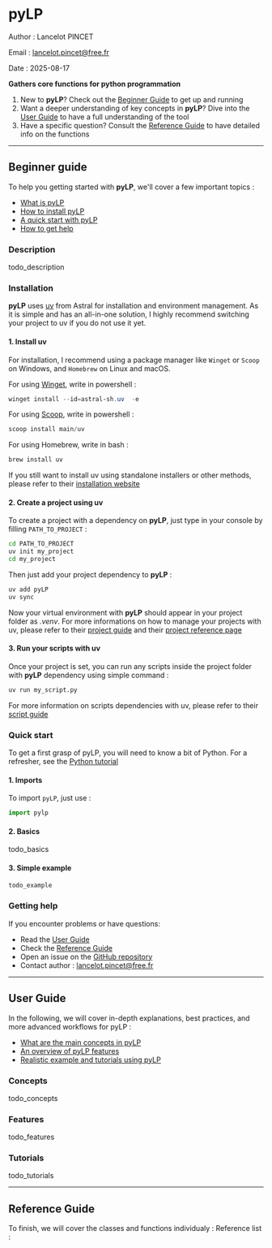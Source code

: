 # pyLP

Author : Lancelot PINCET

Email : lancelot.pincet@free.fr

Date : 2025-08-17

**Gathers core functions for python programmation**

1. New to **pyLP**? Check out the [Beginner Guide](#beginner-guide) to get up and running
2. Want a deeper understanding of key concepts in **pyLP**? Dive into the [User Guide](#user-guide) to have a full understanding of the tool
3. Have a specific question? Consult the [Reference Guide](#reference-guide) to have detailed info on the functions

---

## Beginner guide

To help you getting started with **pyLP**, we'll cover a few important topics :
- [What is pyLP](#description)
- [How to install pyLP](#installation)
- [A quick start with pyLP](#quick-start)
- [How to get help](#getting-help)

### Description
todo_description  

### Installation

**pyLP** uses [uv](https://docs.astral.sh/uv/) from Astral for installation and environment management.
As it is simple and has an all-in-one solution, I highly recommend switching your project to uv if you do not use it yet.

#### 1. Install uv
For installation, I recommend using a package manager like `Winget` or `Scoop` on Windows, and `Homebrew` on Linux and macOS.

For using [Winget](https://winstall.app/apps/astral-sh.uv), write in powershell :
```powershell
winget install --id=astral-sh.uv  -e
```

For using [Scoop](https://scoop.sh/#/apps?q=uv), write in powershell :
```powershell
scoop install main/uv
```

For using Homebrew, write in bash :
```bash
brew install uv
```

If you still want to install uv using standalone installers or other methods, please refer to their [installation website](https://docs.astral.sh/uv/getting-started/installation/)

#### 2. Create a project using uv
To create a project with a dependency on **pyLP**, just type in your console by filling ```PATH_TO_PROJECT``` :
```sh
cd PATH_TO_PROJECT
uv init my_project
cd my_project
```

Then just add your project dependency to **pyLP** :
```sh
uv add pyLP
uv sync
```

Now your virtual environment with **pyLP** should appear in your project folder as *.venv*.
For more informations on how to manage your projects with uv, please refer to their [project guide](https://docs.astral.sh/uv/guides/projects/) and their [project reference page](https://docs.astral.sh/uv/concepts/projects/)

#### 3. Run your scripts with uv
Once your project is set, you can run any scripts inside the project folder with **pyLP** dependency using simple command :
```sh
uv run my_script.py
```

For more information on scripts dependencies with uv, please refer to their [script guide](https://docs.astral.sh/uv/guides/scripts/)

### Quick start

To get a first grasp of pyLP, you will need to know a bit of Python. For a refresher, see the [Python tutorial](https://docs.python.org/3/tutorial/)

#### 1. Imports
To import `pyLP`, just use :
```python
import pylp
```

#### 2. Basics
todo_basics

#### 3. Simple example
```python
todo_example
```

### Getting help

If you encounter problems or have questions:
- Read the [User Guide](#user-guide)
- Check the [Reference Guide](#reference-guide)
- Open an issue on the [GitHub repository](https://github.com/LancelotPincet/pyLP)
- Contact author : lancelot.pincet@free.fr

---

## User Guide

In the following, we will cover in-depth explanations, best practices, and more advanced workflows for pyLP :
- [What are the main concepts in pyLP](#concepts)
- [An overview of pyLP features](#features)
- [Realistic example and tutorials using pyLP](#turorials)

### Concepts
todo_concepts

### Features
todo_features

### Tutorials
todo_tutorials

---

## Reference Guide

To finish, we will cover the classes and functions individualy :
Reference list :

